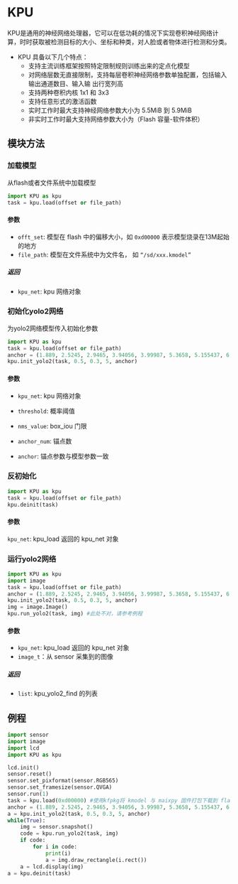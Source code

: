 KPU
=========

KPU是通用的神经网络处理器，它可以在低功耗的情况下实现卷积神经网络计算，时时获取被检测目标的大小、坐标和种类，对人脸或者物体进行检测和分类。

* KPU 具备以下几个特点：
  * 支持主流训练框架按照特定限制规则训练出来的定点化模型
  * 对网络层数无直接限制，支持每层卷积神经网络参数单独配置，包括输入输出通道数目、输入输 出行宽列高
  * 支持两种卷积内核 1x1 和 3x3
  * 支持任意形式的激活函数
  * 实时工作时最大支持神经网络参数大小为 5.5MiB 到 5.9MiB
  * 非实时工作时最大支持网络参数大小为（Flash 容量-软件体积）

## 模块方法

### 加载模型

从flash或者文件系统中加载模型

```python
import KPU as kpu
task = kpu.load(offset or file_path)
```

#### 参数

* `offt_set`: 模型在 flash 中的偏移大小，如 `0xd00000` 表示模型烧录在13M起始的地方
* `file_path`: 模型在文件系统中为文件名， 如 `“/sd/xxx.kmodel”`

##### 返回

* `kpu_net`: kpu 网络对象

### 初始化yolo2网络

为yolo2网络模型传入初始化参数

```python
import KPU as kpu
task = kpu.load(offset or file_path)
anchor = (1.889, 2.5245, 2.9465, 3.94056, 3.99987, 5.3658, 5.155437, 6.92275, 6.718375, 9.01025)
kpu.init_yolo2(task, 0.5, 0.3, 5, anchor)
```

#### 参数

* `kpu_net`: kpu 网络对象

* `threshold`: 概率阈值

* `nms_value`: box_iou 门限

* `anchor_num`: 锚点数

* `anchor`: 锚点参数与模型参数一致

### 反初始化

```python
import KPU as kpu
task = kpu.load(offset or file_path)
kpu.deinit(task)
```

#### 参数

`kpu_net`: kpu_load 返回的 kpu_net 对象


### 运行yolo2网络

```python
import KPU as kpu
import image
task = kpu.load(offset or file_path)
anchor = (1.889, 2.5245, 2.9465, 3.94056, 3.99987, 5.3658, 5.155437, 6.92275, 6.718375, 9.01025)
kpu.init_yolo2(task, 0.5, 0.3, 5, anchor)
img = image.Image()
kpu.run_yolo2(task, img) #此处不对，请参考例程
```

#### 参数

* `kpu_net`: kpu_load 返回的 kpu_net 对象
* `image_t`：从 sensor 采集到的图像

##### 返回

* `list`: kpu_yolo2_find 的列表 

## 例程

```python
import sensor
import image
import lcd
import KPU as kpu

lcd.init()
sensor.reset()
sensor.set_pixformat(sensor.RGB565)
sensor.set_framesize(sensor.QVGA)
sensor.run(1)
task = kpu.load(0xd00000) #使用kfpkg将 kmodel 与 maixpy 固件打包下载到 flash
anchor = (1.889, 2.5245, 2.9465, 3.94056, 3.99987, 5.3658, 5.155437, 6.92275, 6.718375, 9.01025)
a = kpu.init_yolo2(task, 0.5, 0.3, 5, anchor)
while(True):
    img = sensor.snapshot()
    code = kpu.run_yolo2(task, img)
    if code:
        for i in code:
            print(i)
            a = img.draw_rectangle(i.rect())
    a = lcd.display(img)
a = kpu.deinit(task)
```
